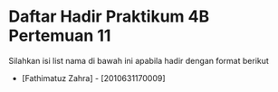 # Daftar Hadir Praktikum 4B Pertemuan 11
Silahkan isi list nama di bawah ini apabila hadir dengan format berikut

- [Fathimatuz Zahra] - [2010631170009]
